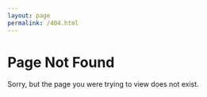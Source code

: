 ```yaml
---
layout: page
permalink: /404.html
---
```

# Page Not Found

Sorry, but the page you were trying to view does not exist.

